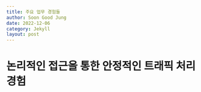 ```yaml
---
title: 주요 업무 경험들
author: Soon Good Jung
date: 2022-12-06
category: Jekyll
layout: post
---
```




# 논리적인 접근을 통한 안정적인 트래픽 처리 경험


